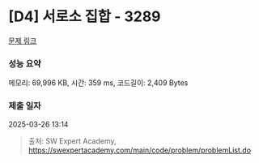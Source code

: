 # [D4] 서로소 집합 - 3289 

[문제 링크](https://swexpertacademy.com/main/code/problem/problemDetail.do?contestProbId=AWBJKA6qr2oDFAWr) 

### 성능 요약

메모리: 69,996 KB, 시간: 359 ms, 코드길이: 2,409 Bytes

### 제출 일자

2025-03-26 13:14



> 출처: SW Expert Academy, https://swexpertacademy.com/main/code/problem/problemList.do